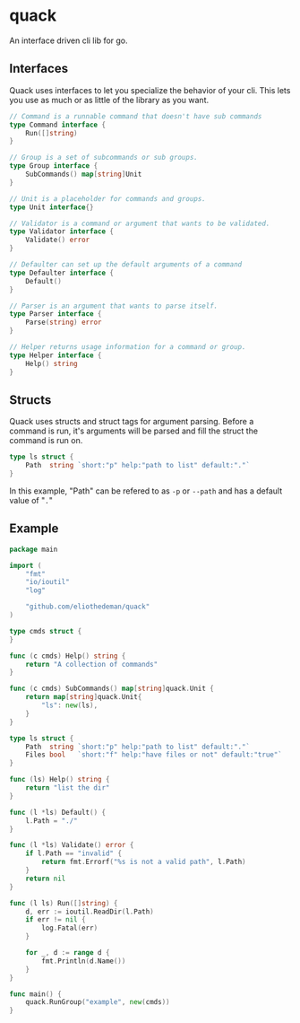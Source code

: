 # quack

An interface driven cli lib for go.

## Interfaces

Quack uses interfaces to let you specialize the behavior of your cli. This lets you use as much or as little of the library as you want.

```go
// Command is a runnable command that doesn't have sub commands
type Command interface {
    Run([]string)
}

// Group is a set of subcommands or sub groups.
type Group interface {
    SubCommands() map[string]Unit
}

// Unit is a placeholder for commands and groups.
type Unit interface{}

// Validator is a command or argument that wants to be validated.
type Validator interface {
	Validate() error
}

// Defaulter can set up the default arguments of a command
type Defaulter interface {
	Default()
}

// Parser is an argument that wants to parse itself.
type Parser interface {
	Parse(string) error
}

// Helper returns usage information for a command or group.
type Helper interface {
	Help() string
}
```

## Structs

Quack uses structs and struct tags for argument parsing. Before a command is run, it's arguments will be parsed and fill the struct the command is run on.

```go
type ls struct {
	Path  string `short:"p" help:"path to list" default:"."`
}
```

In this example, "Path" can be refered to as `-p` or `--path` and has a default value of "`.`"

## Example

```go
package main

import (
	"fmt"
	"io/ioutil"
	"log"

	"github.com/eliothedeman/quack"
)

type cmds struct {
}

func (c cmds) Help() string {
	return "A collection of commands"
}

func (c cmds) SubCommands() map[string]quack.Unit {
	return map[string]quack.Unit{
		"ls": new(ls),
	}
}

type ls struct {
	Path  string `short:"p" help:"path to list" default:"."`
	Files bool   `short:"f" help:"have files or not" default:"true"`
}

func (ls) Help() string {
	return "list the dir"
}

func (l *ls) Default() {
	l.Path = "./"
}

func (l *ls) Validate() error {
	if l.Path == "invalid" {
		return fmt.Errorf("%s is not a valid path", l.Path)
	}
	return nil
}

func (l ls) Run([]string) {
	d, err := ioutil.ReadDir(l.Path)
	if err != nil {
		log.Fatal(err)
	}

	for _, d := range d {
		fmt.Println(d.Name())
	}
}

func main() {
	quack.RunGroup("example", new(cmds))
}
```
